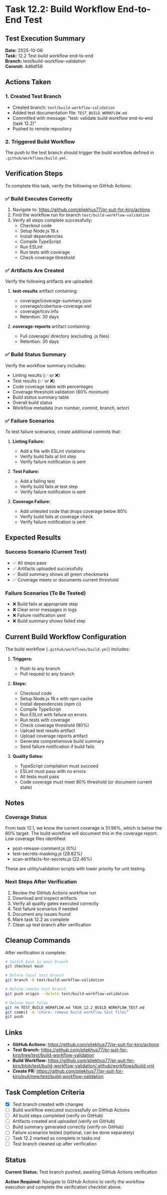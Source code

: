 # Task 12.2: Build Workflow End-to-End Test

## Test Execution Summary

**Date:** 2025-10-06  
**Task:** 12.2 Test build workflow end-to-end  
**Branch:** test/build-workflow-validation  
**Commit:** 4d6df56

## Actions Taken

### 1. Created Test Branch
- Created branch: `test/build-workflow-validation`
- Added test documentation file: `TEST_BUILD_WORKFLOW.md`
- Committed with message: "test: validate build workflow end-to-end (task 12.2)"
- Pushed to remote repository

### 2. Triggered Build Workflow
The push to the test branch should trigger the build workflow defined in `.github/workflows/build.yml`.

## Verification Steps

To complete this task, verify the following on GitHub Actions:

### ✅ Build Executes Correctly
1. Navigate to: https://github.com/pliekhus77/pr-suit-for-kiro/actions
2. Find the workflow run for branch `test/build-workflow-validation`
3. Verify all steps complete successfully:
   - Checkout code
   - Setup Node.js 18.x
   - Install dependencies
   - Compile TypeScript
   - Run ESLint
   - Run tests with coverage
   - Check coverage threshold

### ✅ Artifacts Are Created
Verify the following artifacts are uploaded:
1. **test-results** artifact containing:
   - coverage/coverage-summary.json
   - coverage/cobertura-coverage.xml
   - coverage/lcov.info
   - Retention: 30 days

2. **coverage-reports** artifact containing:
   - Full coverage/ directory (excluding .js files)
   - Retention: 30 days

### ✅ Build Status Summary
Verify the workflow summary includes:
- Linting results (✅ or ❌)
- Test results (✅ or ❌)
- Code coverage table with percentages
- Coverage threshold validation (80% minimum)
- Build status summary table
- Overall build status
- Workflow metadata (run number, commit, branch, actor)

### ✅ Failure Scenarios
To test failure scenarios, create additional commits that:

1. **Linting Failure:**
   - Add a file with ESLint violations
   - Verify build fails at lint step
   - Verify failure notification is sent

2. **Test Failure:**
   - Add a failing test
   - Verify build fails at test step
   - Verify failure notification is sent

3. **Coverage Failure:**
   - Add untested code that drops coverage below 80%
   - Verify build fails at coverage check
   - Verify failure notification is sent

## Expected Results

### Success Scenario (Current Test)
- ✅ All steps pass
- ✅ Artifacts uploaded successfully
- ✅ Build summary shows all green checkmarks
- ✅ Coverage meets or documents current threshold

### Failure Scenarios (To Be Tested)
- ❌ Build fails at appropriate step
- ❌ Clear error messages in logs
- ❌ Failure notification sent
- ❌ Build summary shows failed step

## Current Build Workflow Configuration

The build workflow (`.github/workflows/build.yml`) includes:

1. **Triggers:**
   - Push to any branch
   - Pull request to any branch

2. **Steps:**
   - Checkout code
   - Setup Node.js 18.x with npm cache
   - Install dependencies (npm ci)
   - Compile TypeScript
   - Run ESLint with failure on errors
   - Run tests with coverage
   - Check coverage threshold (80%)
   - Upload test results artifact
   - Upload coverage reports artifact
   - Generate comprehensive build summary
   - Send failure notification if build fails

3. **Quality Gates:**
   - TypeScript compilation must succeed
   - ESLint must pass with no errors
   - All tests must pass
   - Code coverage must meet 80% threshold (or document current state)

## Notes

### Coverage Status
From task 12.1, we know the current coverage is 51.96%, which is below the 80% target. The build workflow will document this in the coverage report. Low coverage files identified:
- post-release-comment.js (0%)
- test-secrets-masking.js (28.82%)
- scan-artifacts-for-secrets.js (22.46%)

These are utility/validation scripts with lower priority for unit testing.

### Next Steps After Verification

1. Review the GitHub Actions workflow run
2. Download and inspect artifacts
3. Verify all quality gates executed correctly
4. Test failure scenarios if needed
5. Document any issues found
6. Mark task 12.2 as complete
7. Clean up test branch after verification

## Cleanup Commands

After verification is complete:

```bash
# Switch back to main branch
git checkout main

# Delete local test branch
git branch -D test/build-workflow-validation

# Delete remote test branch
git push origin --delete test/build-workflow-validation

# Delete test files
git rm TEST_BUILD_WORKFLOW.md TASK_12.2_BUILD_WORKFLOW_TEST.md
git commit -m "chore: remove build workflow test files"
git push
```

## Links

- **GitHub Actions:** https://github.com/pliekhus77/pr-suit-for-kiro/actions
- **Test Branch:** https://github.com/pliekhus77/pr-suit-for-kiro/tree/test/build-workflow-validation
- **Build Workflow:** https://github.com/pliekhus77/pr-suit-for-kiro/blob/test/build-workflow-validation/.github/workflows/build.yml
- **Create PR:** https://github.com/pliekhus77/pr-suit-for-kiro/pull/new/test/build-workflow-validation

## Task Completion Criteria

- [x] Test branch created with changes
- [ ] Build workflow executed successfully on GitHub Actions
- [ ] All build steps completed (verify on GitHub)
- [ ] Artifacts created and uploaded (verify on GitHub)
- [ ] Build summary generated correctly (verify on GitHub)
- [ ] Failure scenarios tested (optional, can be done separately)
- [ ] Task 12.2 marked as complete in tasks.md
- [ ] Test branch cleaned up after verification

## Status

**Current Status:** Test branch pushed, awaiting GitHub Actions verification

**Action Required:** Navigate to GitHub Actions to verify the workflow execution and complete the verification checklist above.
